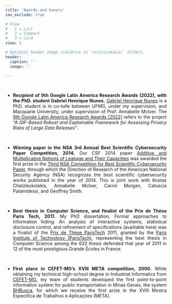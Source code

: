 ```yaml
---
title: 'Awards and honors'
cms_exclude: true

# View.
#   1 = List
#   2 = Compact
#   3 = Card
view: 2

# Optional header image (relative to `static/media/` folder).
header:
  caption: ''
  image: ''

---
```


<div style="text-align: justify"> 

  </br>

- **Recipient of 9th Google Latin America Research Awards (2022), with the PhD. student Gabriel Henrique Nunes.**
  [Gabriel Henrique Nunes](https://nunesgh.com/en/) is a PhD. student is in co-tulle between UFMG, under my supervision, and Macquarie University, under supervision of Prof. Annabelle McIver. The [9th Google Latin America Research Awards (2022)](https://blog.google/intl/pt-br/novidades/iniciativas/conheca-os-vencedores-do-premio-lara-2021-o-programa-de-bolsas-de-pesquisa-do-google/) refers to the project  *“A QIF-Based Robust and Explainable Framework for Assessing Privacy Risks of Large Data Releases”*.

  </br>

- **Winning paper in the NSA 3rd Annual Best Scientific Cybersecurity Paper Competition, 2014.**
  Our CSF 2014 paper [Additive and Multiplicative Notions of Leakage and Their Capacities](https://ieeexplore.ieee.org/document/6957119) was awarded the first prize in the [Third NSA Competition for Best Scientific Cybersecurity Paper](https://www.nsa.gov/Press-Room/Press-Releases-Statements/Press-Release-View/Article/1628902/nsa-announces-winner-of-annual-cybersecurity-research-paper-competition/), through which the Direction of Research of the American National Security Agency (NSA) recognizes the best scientific cybersecurity works published in the year of 2014. This is joint work with Kostas Chatzikokolakis, Annabelle McIver, Carrol Morgan, Catuscia Palamidessi, and Geoffrey Smith.

  </br>

- **Best thesis in Computer Science, and finalist of the Prix de Thèse Paris Tech, 2011.**
  My PhD dissertation, Formal approaches to information hiding: An analysis of interactive systems, statistical disclosure control, and refinement of specifications (availlable here) was a finalist of the [Prix de Thèse ParisTech](https://www.espci.psl.eu/?page=article-print&id_article=4022) 2011, granted by the [Paris Institute of Technology (ParisTech)](https://paristech.fr/), representing the best thesis in Computer Science among the 632 thesis defended that year of 2011 in 12 of the most prestigious Grande Écoles in France.

  </br>

- **First place in CEFET-MG’s XVIII META competition, 2000.**
  While obtaining my technical high-school degree in Industrial Informatics from [CEFET-MG](http://www.cefetmg.br/), my team of students developed the first point-to-point information system for public transportation in Minas Gerais, the system [BHBusca](bhbusca), for which we receive the first prize in the XVIII Mostra Específica de Trabalhos e Aplicações (META).  

</div>